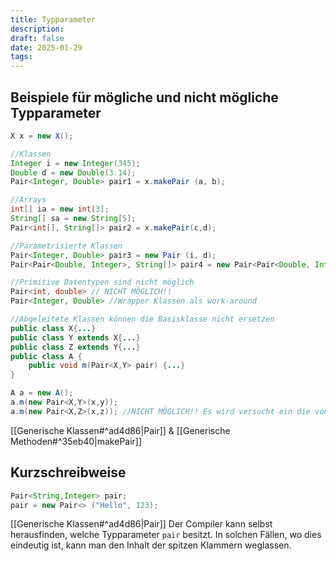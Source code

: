 ```yaml
---
title: Typparameter
description:
draft: false
date: 2025-01-29
tags:
---
```

## Beispiele für mögliche und nicht mögliche Typparameter

```java
X x = new X();

//Klassen
Integer i = new Integer(345);
Double d = new Double(3.14);
Pair<Integer, Double> pair1 = x.makePair (a, b);

//Arrays
int[] ia = new int[3];
String[] sa = new String[5];
Pair<int[], String[]> pair2 = x.makePair(c,d);

//Parametrisierte Klassen
Pair<Integer, Double> pair3 = new Pair (i, d);
Pair<Pair<Double, Integer>, String[]> pair4 = new Pair<Pair<Double, Integer>, String[]>(pair3, sa);

//Primitive Datentypen sind nicht möglich
Pair<int, double> // NICHT MÖGLICH!!
Pair<Integer, Double> //Wrapper Klassen als work-around

//Abgeleitete Klassen können die Basisklasse nicht ersetzen
public class X{...}
public class Y extends X{...}
public class Z extends Y{...}
public class A {
	public void m(Pair<X,Y> pair) {...}
}

A a = new A();
a.m(new Pair<X,Y>(x,y));
a.m(new Pair<X,Z>(x,z)); //NICHT MÖGLICH!! Es wird versucht ein die von Y abgeleitete Klasse Z anstelle von Y zu verwenden. Das ist kann man nicht tun.
```
[[Generische Klassen#^ad4d86|Pair]] & [[Generische Methoden#^35eb40|makePair]]
## Kurzschreibweise
```java
Pair<String,Integer> pair;
pair = new Pair<> ("Hello", 123);
```
[[Generische Klassen#^ad4d86|Pair]]
Der Compiler kann selbst herausfinden, welche Typparameter `pair` besitzt. In solchen Fällen, wo dies eindeutig ist, kann man den Inhalt der spitzen Klammern weglassen.